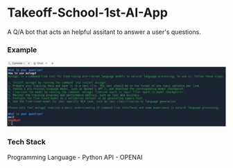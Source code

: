 # Takeoff-School-1st-AI-App

A Q/A bot that acts an helpful assitant to answer a user's questions.


### Example
![Q/A example](example_output.JPG)


### Tech Stack
Programming Language - Python
API - OPENAI
